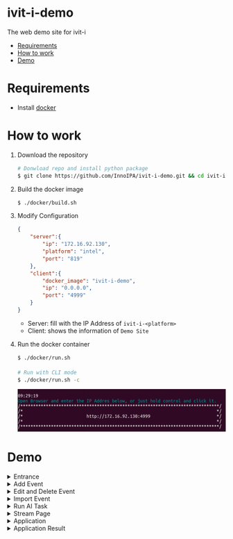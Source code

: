 # ivit-i-demo
The web demo site for ivit-i

* [Requirements](#requirements)
* [How to work](#how-to-work)
* [Demo](#demo)

# Requirements
* Install [docker](https://max-c.notion.site/Install-Docker-9a0927c9b8aa4455b66548843246152f)

# How to work
1. Download the repository
    ```bash
    # Donwload repo and install python package
    $ git clone https://github.com/InnoIPA/ivit-i-demo.git && cd ivit-i-demo
    ```
2. Build the docker image
    ```bash
    $ ./docker/build.sh
    ```
3. Modify Configuration
    ```JSON
    {
        "server":{
            "ip": "172.16.92.130",
            "platform": "intel",
            "port": "819"
        },
        "client":{
            "docker_image": "ivit-i-demo",
            "ip": "0.0.0.0",
            "port": "4999"
        }
    }
    ```
    * Server: fill with the IP Address of `ivit-i-<platform>`
    * Client: shows the information of `Demo Site`
    
4. Run the docker container
    ```bash
    $ ./docker/run.sh
    
    # Run with CLI mode
    $ ./docker/run.sh -c
    ```
    ![image](assests/ivit-i-demo-ip.png)

# Demo
<details>
    <summary>
        Entrance
    </summary>
    <img src="./assests/entrace.png">
</details>

<details>
    <summary>
        Add Event
    </summary>
    <img src="./assests/add-modal.gif">
</details>
<details>
    <summary>
        Edit and Delete Event
    </summary>
    <img src="./assests/edit-del-modal.gif">
</details>
<details>
    <summary>
        Import Event
    </summary>
    <img src="./assests/import-modal.gif">
</details>
<details>
    <summary>
        Run AI Task
    </summary>
    <img src="./assests/run-task.gif">
</details>
<details>
    <summary>
        Stream Page
    </summary>
    <img src="./assests/stream.gif">
</details>
<details>
    <summary>
        Application
    </summary>
    <img src="./assests/application.gif">
</details>
<details>
    <summary>
        Application Result
    </summary>
    <img src="./assests/application-result.gif">
</details>
